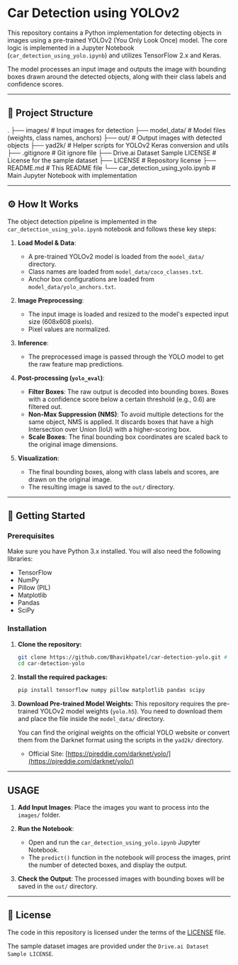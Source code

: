 # Car Detection using YOLOv2

This repository contains a Python implementation for detecting objects in images using a pre-trained YOLOv2 (You Only Look Once) model. The core logic is implemented in a Jupyter Notebook (`car_detection_using_yolo.ipynb`) and utilizes TensorFlow 2.x and Keras.

The model processes an input image and outputs the image with bounding boxes drawn around the detected objects, along with their class labels and confidence scores.

---

## 📂 Project Structure

<prev>
.
├── images/ # Input images for detection
├── model_data/ # Model files (weights, class names, anchors)
├── out/ # Output images with detected objects
├── yad2k/ # Helper scripts for YOLOv2 Keras conversion and utils
├── .gitignore # Git ignore file
├── Drive.ai Dataset Sample LICENSE # License for the sample dataset
├── LICENSE # Repository license
├── README.md # This README file
└── car_detection_using_yolo.ipynb # Main Jupyter Notebook with implementation
</prev>

---

## ⚙️ How It Works

The object detection pipeline is implemented in the `car_detection_using_yolo.ipynb` notebook and follows these key steps:

1.  **Load Model & Data**:
    *   A pre-trained YOLOv2 model is loaded from the `model_data/` directory.
    *   Class names are loaded from `model_data/coco_classes.txt`.
    *   Anchor box configurations are loaded from `model_data/yolo_anchors.txt`.

2.  **Image Preprocessing**:
    *   The input image is loaded and resized to the model's expected input size (608x608 pixels).
    *   Pixel values are normalized.

3.  **Inference**:
    *   The preprocessed image is passed through the YOLO model to get the raw feature map predictions.

4.  **Post-processing (`yolo_eval`)**:
    *   **Filter Boxes**: The raw output is decoded into bounding boxes. Boxes with a confidence score below a certain threshold (e.g., 0.6) are filtered out.
    *   **Non-Max Suppression (NMS)**: To avoid multiple detections for the same object, NMS is applied. It discards boxes that have a high Intersection over Union (IoU) with a higher-scoring box.
    *   **Scale Boxes**: The final bounding box coordinates are scaled back to the original image dimensions.

5.  **Visualization**:
    *   The final bounding boxes, along with class labels and scores, are drawn on the original image.
    *   The resulting image is saved to the `out/` directory.

---

## 🚀 Getting Started

### Prerequisites

Make sure you have Python 3.x installed. You will also need the following libraries:

*   TensorFlow
*   NumPy
*   Pillow (PIL)
*   Matplotlib
*   Pandas
*   SciPy

### Installation

1.  **Clone the repository:**
    ```sh
    git clone https://github.com/Bhavikhpatel/car-detection-yolo.git # Replace with the actual repo URL
    cd car-detection-yolo
    ```

2.  **Install the required packages:**
    ```sh
    pip install tensorflow numpy pillow matplotlib pandas scipy
    ```

3.  **Download Pre-trained Model Weights:**
    This repository requires the pre-trained YOLOv2 model weights (`yolo.h5`). You need to download them and place the file inside the `model_data/` directory.

    You can find the original weights on the official YOLO website or convert them from the Darknet format using the scripts in the `yad2k/` directory.
    *   Official Site: [https://pjreddie.com/darknet/yolo/](https://pjreddie.com/darknet/yolo/)

---

## USAGE

1.  **Add Input Images**: Place the images you want to process into the `images/` folder.

2.  **Run the Notebook**:
    *   Open and run the `car_detection_using_yolo.ipynb` Jupyter Notebook.
    *   The `predict()` function in the notebook will process the images, print the number of detected boxes, and display the output.

3.  **Check the Output**: The processed images with bounding boxes will be saved in the `out/` directory.

---

## 📄 License

The code in this repository is licensed under the terms of the [LICENSE](LICENSE) file.

The sample dataset images are provided under the `Drive.ai Dataset Sample LICENSE`.
